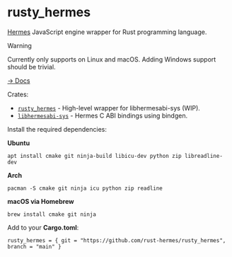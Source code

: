 # rusty_hermes

[Hermes](https://hermesengine.dev) JavaScript engine wrapper for Rust programming language.

> [!WARNING]
> Currently only supports on Linux and macOS. Adding Windows support should be trivial.

[→ Docs](https://rust-hermes.github.io/rusty_hermes/)

Crates:

- [`rusty_hermes`](./) - High-level wrapper for libhermesabi-sys (WIP).
- [`libhermesabi-sys`](./libhermesabi-sys) - Hermes C ABI bindings using bindgen.

Install the required dependencies:

**Ubuntu**

```
apt install cmake git ninja-build libicu-dev python zip libreadline-dev
```

**Arch**

```
pacman -S cmake git ninja icu python zip readline
```

**macOS via Homebrew**

```
brew install cmake git ninja
```

Add to your **Cargo.toml**:

```
rusty_hermes = { git = "https://github.com/rust-hermes/rusty_hermes", branch = "main" }
```

